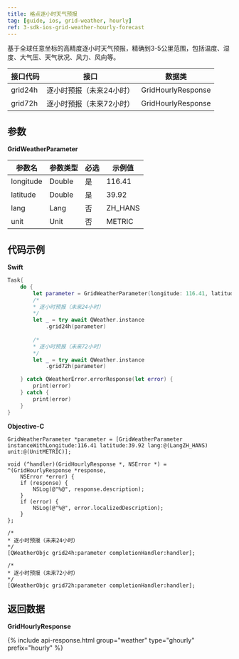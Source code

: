 ```yaml
---
title: 格点逐小时天气预报
tag: [guide, ios, grid-weather, hourly]
ref: 3-sdk-ios-grid-weather-hourly-forecast
---
```


基于全球任意坐标的高精度逐小时天气预报，精确到3-5公里范围，包括温度、湿度、大气压、天气状况、风力、风向等。

| 接口代码           | 接口     | 数据类             |
| --------------------------- | ---- | ------------------ |
| grid24h | 逐小时预报（未来24小时）| GridHourlyResponse |
| grid72h | 逐小时预报（未来72小时）| GridHourlyResponse |


## 参数

**GridWeatherParameter**

| 参数名   | 参数类型 | 必选 | 示例值 |
| -------- | -------- | ---- | ------ |
| longitude | Double | 是 | 116.41 |
| latitude | Double | 是 | 39.92 |
| lang | Lang | 否 | ZH_HANS |
| unit | Unit | 否 | METRIC |

## 代码示例

**Swift**

```swift
Task{
    do {
        let parameter = GridWeatherParameter(longitude: 116.41, latitude: 39.92)
        /*
        * 逐小时预报（未来24小时）
        */
        let _ = try await QWeather.instance
            .grid24h(parameter)
        
        /*
        * 逐小时预报（未来72小时）
        */
        let _ = try await QWeather.instance
            .grid72h(parameter)

    } catch QWeatherError.errorResponse(let error) {
        print(error)
    } catch {
        print(error)
    }
}
```

**Objective-C**

```objc
GridWeatherParameter *parameter = [GridWeatherParameter instanceWithLongitude:116.41 latitude:39.92 lang:@(LangZH_HANS) unit:@(UnitMETRIC)];

void (^handler)(GridHourlyResponse *, NSError *) = ^(GridHourlyResponse *response,
    NSError *error) {
    if (response) {
        NSLog(@"%@", response.description);
    }
    if (error) {
        NSLog(@"%@", error.localizedDescription);
    }
};

/*
* 逐小时预报（未来24小时）
*/
[QWeatherObjc grid24h:parameter completionHandler:handler];

/*
* 逐小时预报（未来72小时）
*/
[QWeatherObjc grid72h:parameter completionHandler:handler];
```

## 返回数据

**GridHourlyResponse**

{% include api-response.html group="weather" type="ghourly" prefix="hourly"  %}


